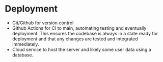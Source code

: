 # Deployment

- Git/Github for version control
- Github Actions for CI to main, automating testing and eventually deployment. This ensures the codebase is always in a state ready for deployment and that any changes are tested and integrated immediately.
- Cloud service to host the server and likely some user data using a database.
